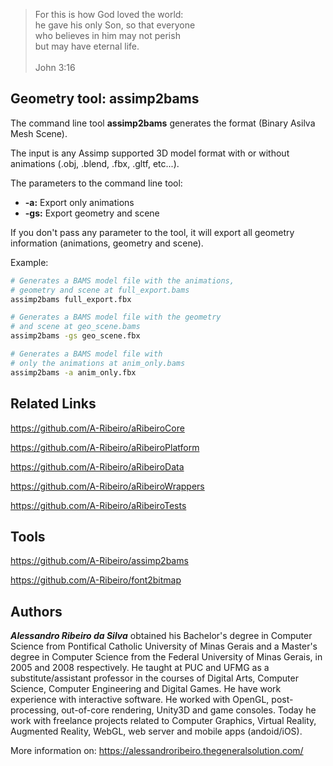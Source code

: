 > For this is how God loved the world:  
he gave his only Son, so that everyone  
who believes in him may not perish  
but may have eternal life.  
  \
John 3:16

## Geometry tool: assimp2bams

The command line tool __assimp2bams__ generates the format (Binary Asilva Mesh Scene).

The input is any Assimp supported 3D model format with or without animations (.obj, .blend, .fbx, .gltf, etc...).

The parameters to the command line tool:

* __-a:__ Export only animations
* __-gs:__ Export geometry and scene

If you don't pass any parameter to the tool, it will export all geometry information (animations, geometry and scene).

Example:

```bash
# Generates a BAMS model file with the animations, 
# geometry and scene at full_export.bams
assimp2bams full_export.fbx

# Generates a BAMS model file with the geometry 
# and scene at geo_scene.bams
assimp2bams -gs geo_scene.fbx

# Generates a BAMS model file with 
# only the animations at anim_only.bams
assimp2bams -a anim_only.fbx
```

## Related Links

https://github.com/A-Ribeiro/aRibeiroCore

https://github.com/A-Ribeiro/aRibeiroPlatform

https://github.com/A-Ribeiro/aRibeiroData

https://github.com/A-Ribeiro/aRibeiroWrappers

https://github.com/A-Ribeiro/aRibeiroTests

## Tools

https://github.com/A-Ribeiro/assimp2bams

https://github.com/A-Ribeiro/font2bitmap

## Authors

***Alessandro Ribeiro da Silva*** obtained his Bachelor's degree in Computer Science from Pontifical Catholic 
University of Minas Gerais and a Master's degree in Computer Science from the Federal University of Minas Gerais, 
in 2005 and 2008 respectively. He taught at PUC and UFMG as a substitute/assistant professor in the courses 
of Digital Arts, Computer Science, Computer Engineering and Digital Games. He have work experience with interactive
software. He worked with OpenGL, post-processing, out-of-core rendering, Unity3D and game consoles. Today 
he work with freelance projects related to Computer Graphics, Virtual Reality, Augmented Reality, WebGL, web server 
and mobile apps (andoid/iOS).

More information on: https://alessandroribeiro.thegeneralsolution.com/
